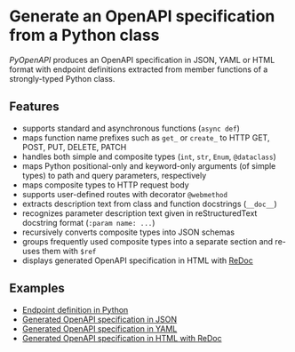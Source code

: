 # Generate an OpenAPI specification from a Python class

*PyOpenAPI* produces an OpenAPI specification in JSON, YAML or HTML format with endpoint definitions extracted from member functions of a strongly-typed Python class.

## Features

* supports standard and asynchronous functions (`async def`)
* maps function name prefixes such as `get_` or `create_` to HTTP GET, POST, PUT, DELETE, PATCH
* handles both simple and composite types (`int`, `str`, `Enum`, `@dataclass`)
* maps Python positional-only and keyword-only arguments (of simple types) to path and query parameters, respectively
* maps composite types to HTTP request body
* supports user-defined routes with decorator `@webmethod`
* extracts description text from class and function docstrings (`__doc__`)
* recognizes parameter description text given in reStructuredText docstring format (`:param name: ...`)
* recursively converts composite types into JSON schemas
* groups frequently used composite types into a separate section and re-uses them with `$ref`
* displays generated OpenAPI specification in HTML with [ReDoc](https://github.com/Redocly/redoc)

## Examples

* [Endpoint definition in Python](https://hunyadi.github.io/pyopenapi/examples/python/index.html)
* [Generated OpenAPI specification in JSON](https://hunyadi.github.io/pyopenapi/examples/json/index.html)
* [Generated OpenAPI specification in YAML](https://hunyadi.github.io/pyopenapi/examples/yaml/index.html)
* [Generated OpenAPI specification in HTML with ReDoc](https://hunyadi.github.io/pyopenapi/examples/index.html)
